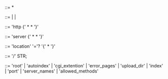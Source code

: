 <Config>    ::= <Context>*

<Context>   ::= <HTTP> | <Server> | <Location>

<HTTP>      ::= 'http {' <Directive>* <Server>* '}'

<Server>    ::= 'server {' <Directive>* <Location>* '}'

<Location>  ::= 'location' '='? <PATH> '{' <Directive>* '}'

<PATH>      ::= '/' STR;

<Directive> ::= 'root'
                    | 'autoindex'
                    | 'cgi_extention'
                    | 'error_pages'
                    | 'upload_dir'
                    | 'index'
                    | 'port'
                    | 'server_names'
                    | 'allowed_methods'